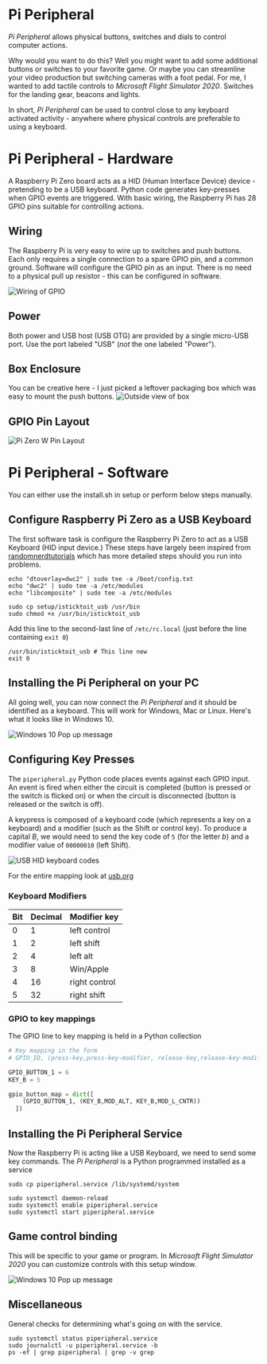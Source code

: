 # Pi Peripheral

_Pi Peripheral_ allows physical buttons, switches and dials to control computer actions. 

Why would you want to do this? Well you might want to add some additional buttons or switches to your favorite game. Or maybe you can streamline your video production but switching cameras with a foot pedal. For me, I wanted to add tactile controls to _Microsoft Flight Simulator 2020_.  Switches for the landing gear, beacons and lights. 

In short, _Pi Peripheral_ can be used to control close to any keyboard activated activity - anywhere where physical controls are preferable to using a keyboard.


# Pi Peripheral - Hardware

A Raspberry Pi Zero board acts as a HID (Human Interface Device) device - pretending to be a USB keyboard. Python code generates key-presses when GPIO events are triggered. With basic wiring, the Raspberry Pi has 28 GPIO pins suitable for controlling actions.


## Wiring
The Raspberry Pi is very easy to wire up to switches and push buttons. Each only requires a single connection to a spare GPIO pin, and a common ground. Software will configure the GPIO pin as an input. There is no need to a physical pull up resistor - this can be configured in software.

![Wiring of GPIO](./docs/Example_Wiring.png)


## Power
Both power and USB host (USB OTG) are provided by a single  micro-USB port. Use the port labeled "USB" (_not_ the one labeled "Power").

## Box Enclosure
You can be creative here - I just picked a leftover packaging box which was easy to mount the push buttons.
![Outside view of box](./docs/box-outside.jpg)

## GPIO Pin Layout
![Pi Zero W Pin Layout](./docs/gpio_layout.png)

# Pi Peripheral - Software
You can either use the install.sh in setup or perform below steps manually.

## Configure Raspberry Pi Zero as a USB Keyboard
The first software task is configure the Raspberry Pi Zero to act as a USB Keyboard (HID input device.) These steps have largely been inspired from [randomnerdtutorials](https://randomnerdtutorials.com/raspberry-pi-zero-usb-keyboard-hid/) which has more detailed steps should you run into problems.

```
echo "dtoverlay=dwc2" | sudo tee -a /boot/config.txt
echo "dwc2" | sudo tee -a /etc/modules
echo "libcomposite" | sudo tee -a /etc/modules

sudo cp setup/isticktoit_usb /usr/bin
sudo chmod +x /usr/bin/isticktoit_usb
```

Add this line to the second-last line of `/etc/rc.local` (just before the line containing `exit 0`)

```
/usr/bin/isticktoit_usb # This line new
exit 0 
```
## Installing the Pi Peripheral on your PC
All going well, you can now connect the _Pi Peripheral_ and it should be identified as a keyboard. This will work for Windows, Mac or Linux.  Here's what it looks like in Windows 10.

![Windows 10 Pop up message](./docs/win10-usb-msg.png)




## Configuring Key Presses
The `piperipheral.py` Python code places events against each GPIO input. An event is fired when either the circuit is completed (button is pressed or the switch is flicked on) or when the circuit is disconnected (button is released or the switch is off).

A keypress is composed of a keyboard code (which represents a key on a keyboard) and a modifier (such as the Shift or control key). To produce a capital *B*, we would need to send the key code of `5` (for the letter _b_) and a modifier value of `00000010` (left Shift).

![USB HID keyboard codes](./docs/usb-hid.png)


For the entire mapping look at [usb.org](https://www.usb.org/sites/default/files/documents/hut1_12v2.pdf)

### Keyboard Modifiers

| Bit | Decimal | Modifier key |
|-----|---------|--------------|
| 0   | 1       | left control |
| 1   | 2       | left shift   |
| 2   | 4       | left alt     |
| 3   | 8       | Win/Apple     |
| 4   | 16      | right control    |
| 5   | 32      | right shift     |



### GPIO to key mappings
The GPIO line to key mapping is held in a Python collection

```python
# Key mapping in the form
# GPIO_ID, (press-key,press-key-modifier, release-key,release-key-modifier) 

GPIO_BUTTON_1 = 6
KEY_B = 5

gpio_button_map = dict([
    (GPIO_BUTTON_1, (KEY_B,MOD_ALT, KEY_B,MOD_L_CNTR))  
  ])
```


## Installing the Pi Peripheral Service
Now the Raspberry Pi is acting like a USB Keyboard, we need to send some key commands. The _Pi Peripheral_ is a Python programmed installed as a service

```
sudo cp piperipheral.service /lib/systemd/system

sudo systemctl daemon-reload
sudo systemctl enable piperipheral.service
sudo systemctl start piperipheral.service
```

## Game control binding

This will be specific to your game or program. In _Microsoft Flight Simulator 2020_ you can customize controls with this setup window.

![Windows 10 Pop up message](./docs/msfs-keyboard-binding.png)



## Miscellaneous 

General checks for determining what's going on with the service.

```
sudo systemctl status piperipheral.service
sudo journalctl -u piperipheral.service -b
ps -ef | grep piperipheral | grep -v grep
```




